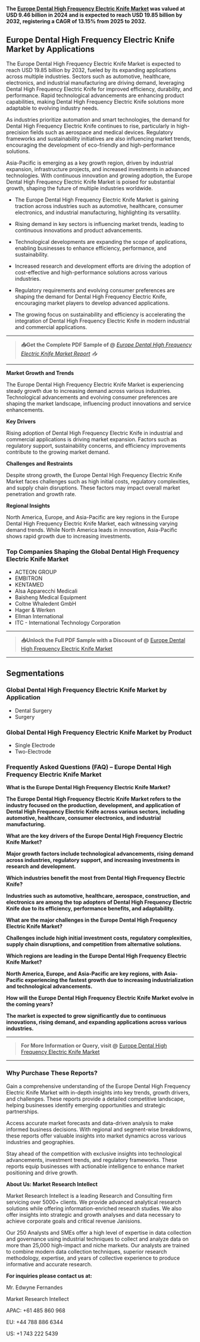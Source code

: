 <p><strong>The <a href="https://www.marketresearchintellect.com/download-sample/?rid=580120&amp;utm_source=Pulse-April-Europe&amp;utm_medium=852">Europe Dental High Frequency Electric Knife Market</a> was valued at USD 9.46 billion in 2024 and is expected to reach USD 19.85 billion by 2032, registering a CAGR of 13.15% from 2025 to 2032.</strong></p><h2>Europe Dental High Frequency Electric Knife Market by Applications&nbsp;</h2><p><p>The Europe Dental High Frequency Electric Knife Market is expected to reach USD 19.85 billion by 2032, fueled by its expanding applications across multiple industries. Sectors such as automotive, healthcare, electronics, and industrial manufacturing are driving demand, leveraging Dental High Frequency Electric Knife for improved efficiency, durability, and performance. Rapid technological advancements are enhancing product capabilities, making Dental High Frequency Electric Knife solutions more adaptable to evolving industry needs.</p><p>As industries prioritize automation and smart technologies, the demand for Dental High Frequency Electric Knife continues to rise, particularly in high-precision fields such as aerospace and medical devices. Regulatory frameworks and sustainability initiatives are also influencing market trends, encouraging the development of eco-friendly and high-performance solutions.</p><p>Asia-Pacific is emerging as a key growth region, driven by industrial expansion, infrastructure projects, and increased investments in advanced technologies. With continuous innovation and growing adoption, the Europe Dental High Frequency Electric Knife Market is poised for substantial growth, shaping the future of multiple industries worldwide.</p></p><ul><li><p>The Europe Dental High Frequency Electric Knife Market is gaining traction across industries such as automotive, healthcare, consumer electronics, and industrial manufacturing, highlighting its versatility.</p></li><li><p>Rising demand in key sectors is influencing market trends, leading to continuous innovations and product advancements.</p></li><li><p>Technological developments are expanding the scope of applications, enabling businesses to enhance efficiency, performance, and sustainability.</p></li><li><p>Increased research and development efforts are driving the adoption of cost-effective and high-performance solutions across various industries.</p></li><li><p>Regulatory requirements and evolving consumer preferences are shaping the demand for Dental High Frequency Electric Knife, encouraging market players to develop advanced applications.</p></li><li><p>The growing focus on sustainability and efficiency is accelerating the integration of Dental High Frequency Electric Knife in modern industrial and commercial applications.</p></li></ul><hr /><blockquote><p><strong><span class="font-[700]">📥Get the Complete PDF Sample of @ </span></strong><em><span class="font-[700]"><a href="https://www.marketresearchintellect.com/download-sample/?rid=580120&amp;utm_source=Pulse-April-Europe&amp;utm_medium=852" target="_blank" data-tracking-control-name="article-ssr-frontend-pulse_little-text-block" data-tracking-will-navigate="" data-test-link="">Europe Dental High Frequency Electric Knife Market Report</a>&nbsp;📥</span></em></p></blockquote><hr /><p class="" data-start="77" data-end="360"><strong data-start="77" data-end="105">Market Growth and Trends</strong></p><p class="" data-start="77" data-end="360">The Europe Dental High Frequency Electric Knife Market is experiencing steady growth due to increasing demand across various industries. Technological advancements and evolving consumer preferences are shaping the market landscape, influencing product innovations and service enhancements.</p><p class="" data-start="362" data-end="606"><strong data-start="362" data-end="377">Key Drivers</strong></p><p class="" data-start="362" data-end="606">Rising adoption of Dental High Frequency Electric Knife in industrial and commercial applications is driving market expansion. Factors such as regulatory support, sustainability concerns, and efficiency improvements contribute to the growing market demand.</p><p class="" data-start="608" data-end="849"><strong data-start="608" data-end="637">Challenges and Restraints</strong></p><p class="" data-start="608" data-end="849">Despite strong growth, the Europe Dental High Frequency Electric Knife Market faces challenges such as high initial costs, regulatory complexities, and supply chain disruptions. These factors may impact overall market penetration and growth rate.</p><p class="" data-start="851" data-end="1095"><strong data-start="851" data-end="872">Regional Insights</strong></p><p class="" data-start="851" data-end="1095">North America, Europe, and Asia-Pacific are key regions in the Europe Dental High Frequency Electric Knife Market, each witnessing varying demand trends. While North America leads in innovation, Asia-Pacific shows rapid growth due to increasing investments.</p><p><h3>Top Companies Shaping the Global Dental High Frequency Electric Knife Market </h3><ul><li>ACTEON GROUP</li><li>EMBITRON</li><li>KENTAMED</li><li>Alsa Apparecchi Medicali</li><li>Baisheng Medical Equipment</li><li>Coltne Whaledent GmbH</li><li>Hager & Werken</li><li>Ellman International</li><li>ITC - International Technology Corporation</li></ul></p><hr /><blockquote><p><strong>📥Unlock the Full PDF Sample with a Discount of @</strong> <a href="https://www.marketresearchintellect.com/ask-for-discount/?rid=580120&amp;utm_source=Pulse-April-Europe&amp;utm_medium=852">Europe Dental High Frequency Electric Knife Market</a></p></blockquote><hr /><p><h2>Segmentations</h2><h3>Global Dental High Frequency Electric Knife Market by Application</h3><ul><li>Dental Surgery</li><li>Surgery</li></ul><h3>Global Dental High Frequency Electric Knife Market by Product</h3><ul><li>Single Electrode</li><li>Two-Electrode</li></ul></p><h3><strong>Frequently Asked Questions (FAQ) &ndash; Europe Dental High Frequency Electric Knife Market</strong></h3><p><strong>What is the Europe Dental High Frequency Electric Knife Market?</strong></p><p><strong>The Europe Dental High Frequency Electric Knife Market refers to the industry focused on the production, development, and application of Dental High Frequency Electric Knife across various sectors, including automotive, healthcare, consumer electronics, and industrial manufacturing.</strong></p><p><strong>What are the key drivers of the Europe Dental High Frequency Electric Knife Market?</strong></p><p><strong>Major growth factors include technological advancements, rising demand across industries, regulatory support, and increasing investments in research and development.</strong></p><p><strong>Which industries benefit the most from Dental High Frequency Electric Knife?</strong></p><p><strong>Industries such as automotive, healthcare, aerospace, construction, and electronics are among the top adopters of Dental High Frequency Electric Knife due to its efficiency, performance benefits, and adaptability.</strong></p><p><strong>What are the major challenges in the Europe Dental High Frequency Electric Knife Market?</strong></p><p><strong>Challenges include high initial investment costs, regulatory complexities, supply chain disruptions, and competition from alternative solutions.</strong></p><p><strong>Which regions are leading in the Europe Dental High Frequency Electric Knife Market?</strong></p><p><strong>North America, Europe, and Asia-Pacific are key regions, with Asia-Pacific experiencing the fastest growth due to increasing industrialization and technological advancements.</strong></p><p><strong>How will the Europe Dental High Frequency Electric Knife Market evolve in the coming years?</strong></p><p><strong>The market is expected to grow significantly due to continuous innovations, rising demand, and expanding applications across various industries.</strong></p><hr /><blockquote><p><span class="font-[700]"><strong>For More Information or Query, visit&nbsp;@</strong>&nbsp;</span><span class="font-[700]"><a href="https://www.marketresearchintellect.com/product/global-dental-high-frequency-electric-knife-market-size-forecast/?utm_source=Linkedin&utm_medium=852" target="_blank" data-tracking-control-name="article-ssr-frontend-pulse_little-text-block" data-tracking-will-navigate="" data-test-link="">Europe Dental High Frequency Electric Knife Market</a></span></p></blockquote><hr /><h3><strong data-start="0" data-end="31">Why Purchase These Reports?</strong></h3><p class="" data-start="35" data-end="297">Gain a comprehensive understanding of the Europe Dental High Frequency Electric Knife Market with in-depth insights into key trends, growth drivers, and challenges. These reports provide a detailed competitive landscape, helping businesses identify emerging opportunities and strategic partnerships.</p><p class="" data-start="299" data-end="540">Access accurate market forecasts and data-driven analysis to make informed business decisions. With regional and segment-wise breakdowns, these reports offer valuable insights into market dynamics across various industries and geographies.</p><p class="" data-start="542" data-end="784">Stay ahead of the competition with exclusive insights into technological advancements, investment trends, and regulatory frameworks. These reports equip businesses with actionable intelligence to enhance market positioning and drive growth.</p><p><strong><span class="font-[700]">About Us: Market Research Intellect</span></strong></p><p><span class="">Market Research Intellect is a leading Research and Consulting firm servicing over 5000+ clients. We provide advanced analytical research solutions while offering information-enriched research studies.&nbsp;</span>We also offer insights into strategic and growth analyses and data necessary to achieve corporate goals and critical revenue Janisions.</p><p><span class="">Our 250 Analysts and SMEs offer a high level of expertise in data collection and governance using industrial techniques to collect and analyze data on more than 25,000 high-impact and niche markets. Our analysts are trained to combine modern data collection techniques, superior research methodology, expertise, and years of collective experience to produce informative and accurate research.</span></p><p><strong>For inquiries please contact us at:</strong></p><p>Mr. Edwyne Fernandes</p><p>Market Research Intellect</p><p>APAC: +61 485 860 968</p><p>EU: +44 788 886 6344</p><p>US: +1 743 222 5439</p>